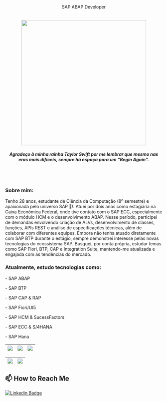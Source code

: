 <div style="display: inline_block" align="center">
   SAP ABAP Developer 
   <br><br>
  
  <br>
  <img width="400" src="https://media.tumblr.com/tumblr_lzcugszYUI1qj47oz.gif" />
  <br>
  <h5> Agradeço à minha rainha Taylor Swift por me lembrar que mesmo nas eras mais difíceis, sempre há espaço para um "Begin Again".</h5>
</div>

 <br><br>

 <h3> Sobre mim:</h3>
 <p>Tenho 28 anos, estudante de Ciência da Computação (8º semestre) e apaixonada pelo universo SAP 💙!. Atuei por dois anos como estagiária na Caixa Econômica Federal, onde tive contato com o SAP ECC, especialmente com o módulo HCM e o desenvolvimento ABAP. Nesse      período, participei de demandas envolvendo criação de ALVs, desenvolvimento de classes, funções, APIs REST e análise de especificações técnicas, além de colaborar com diferentes equipes.
    Embora não tenha atuado diretamente com SAP BTP durante o estágio, sempre demonstrei interesse pelas novas tecnologias do ecossistema SAP. Busquei, por conta própria, estudar temas como SAP Fiori, BTP, CAP e Integration Suite, mantendo-me atualizada e engajada 
    com as tendências do mercado.</p>
 
 <h3>Atualmente, estudo tecnologias como:</h3>
 <p> - SAP ABAP</p>
 <p> - SAP BTP</p>
 <p> - SAP CAP & RAP</p>
 <p> - SAP Fiori/UI5</p>
 <p> - SAP HCM & SucessFactors</p>
 <p> - SAP ECC & S/4HANA</p>
 <p> - SAP Hana</p>

| ![](http://github-profile-summary-cards.vercel.app/api/cards/stats?username=Iupina&theme=nord_dark) | ![](http://github-profile-summary-cards.vercel.app/api/cards/repos-per-language?username=Iupina&hide=Html&theme=nord_dark) | ![](http://github-profile-summary-cards.vercel.app/api/cards/most-commit-language?username=Iupina&theme=nord_dark) |
| :-: | :-: | :-: |

| ![](http://github-profile-summary-cards.vercel.app/api/cards/profile-details?username=Iupina&theme=nord_dark) | ![](https://github-readme-streak-stats.herokuapp.com/?user=Iupina&hide_border=true&date_format=M%20j%5B%2C%20Y%5D&background=2D3742&stroke=2D3742&ring=6bbbca&fire=6bbbca&currStreakNum=fff&sideNums=6bbbca&currStreakLabel=6bbbca&sideLabels=fff&dates=fff) |
| :-: | :-: |

## 📫 How to Reach Me

[![Linkedin Badge](https://img.shields.io/badge/-Linkedin-blue?style=for-the-badge&logo=Linkedin&logoColor=white)](https://www.linkedin.com/in/jaquelinecristinerosa/)
